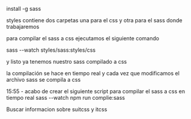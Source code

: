 install -g sass

styles contiene dos carpetas una para el css y otra para el sass donde trabajaremos

para compilar el sass a css ejecutamos el siguiente comando

sass --watch styles/sass:styles/css

y listo ya tenemos nuestro sass compilado a css

la compilación se hace en tiempo real y cada vez que modificamos el archivo sass se compila a css

15:55 - acabo de crear el siguiente script para compilar el sass a css en tiempo real sass --watch npm run complie:sass

Buscar informacion sobre suitcss y itcss